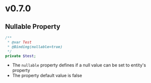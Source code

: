 # v0.7.0

## Nullable Property

```php
/** 
 * @var Test
 * @Binding(nullable=true)
 */
private $test;
```

- The `nullable` property defines if a null value can be set to entity's property
- The property default value is false

